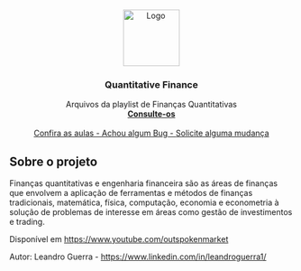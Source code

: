 <!-- PROJECT LOGO -->
<br />
<p align="center">
  <a href="https://github.com/leandrowar/Computational-Finance">
    <img src="https://user-images.githubusercontent.com/4582415/102086960-26251100-3e19-11eb-8bcb-47c01dd92e1b.png" alt="Logo" width="100" height="100">
  </a>
<p align="center">
  <h3 align="center">Quantitative Finance</h3>

  <p align="center">
    Arquivos da playlist de Finanças Quantitativas
    <br />
    <a href="https://github.com/leandrowar/Computational-Finance"><strong>Consulte-os</strong></a>
    <br />
    <br />
    <a href="https://www.youtube.com/outspokenmarket">Confira as aulas - </a>
    <a href="https://github.com/leandrowar/Quantitative-Finance/issues">Achou algum Bug - </a>
    <a href="https://github.com/leandrowar/Quantitative-Finance/issues">Solicite alguma mudança</a>
  </p>
</p>

<!-- ABOUT THE PROJECT -->
## Sobre o projeto

 Finanças quantitativas e engenharia financeira são as áreas de finanças que envolvem  a aplicação de ferramentas e métodos de finanças tradicionais, matemática, física, computação, economia e econometria à solução de problemas de interesse em áreas como gestão de investimentos e trading.

 Disponível em https://www.youtube.com/outspokenmarket
 
 Autor: Leandro Guerra - https://www.linkedin.com/in/leandroguerra1/ 


